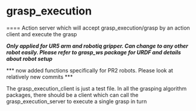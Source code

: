 # grasp_execution
====
Action server which will accept grasp_execution/grasp by an action client and execute the grasp

***Only applied for UR5 arm and robotiq gripper. Can change to any other robot easily. Please refer to grasp_ws package for URDF and details about robot setup***

*** now added functions specifically for PR2 robots. Please look at relatively new commits ***

The grasp_execution_client is just a test file. In all the grasping algorithm packages, there should be a client which can call the grasp_execution_server to execute a single grasp in turn
